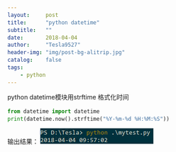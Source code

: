 ```yaml
---
layout:     post
title:      "python datetime"
subtitle:   ""
date:       2018-04-04
author:     "Tesla9527"
header-img: "img/post-bg-alitrip.jpg"
catalog:    false
tags:
    - python
---
```

python datetime模块用strftime 格式化时间
```python
from datetime import datetime
print(datetime.now().strftime("%Y-%m-%d %H:%M:%S"))
```
输出结果：
![img](/img/in-post/python-datetime/datetime01.png)